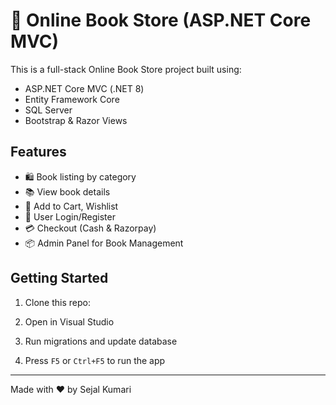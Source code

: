 # 🛒 Online Book Store (ASP.NET Core MVC)

This is a full-stack Online Book Store project built using:

- ASP.NET Core MVC (.NET 8)
- Entity Framework Core
- SQL Server
- Bootstrap & Razor Views

## Features

- 🛍️ Book listing by category
- 📚 View book details
- 🛒 Add to Cart, Wishlist
- 🔐 User Login/Register
- 💳 Checkout (Cash & Razorpay)
- 📦 Admin Panel for Book Management

## Getting Started

1. Clone this repo:

2. Open in Visual Studio
3. Run migrations and update database
4. Press `F5` or `Ctrl+F5` to run the app

---

Made with ❤️ by Sejal Kumari
